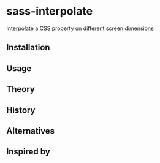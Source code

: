 # sass-interpolate
Interpolate a CSS property on different screen dimensions

## Installation

[//]: # (TODO)

## Usage

[//]: # (TODO)

## Theory

[//]: # (TODO)

## History

[//]: # (TODO)

## Alternatives

[//]: # (TODO)

## Inspired by

[//]: # (TODO)

